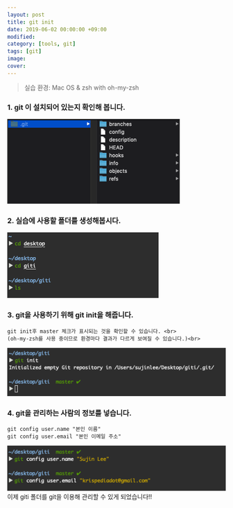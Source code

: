 ```yaml
---
layout: post
title: git init
date: 2019-06-02 00:00:00 +09:00
modified: 
category: [tools, git]
tags: [git]
image: 
cover: 
---
```


>실습 환경: Mac OS & zsh with oh-my-zsh

### 1. git 이 설치되어 있는지 확인해 봅니다.
  ![git init 1](https://raw.githubusercontent.com/krispediadot/krispediadot.github.io/master/_posts/tools/git/2020-02-08-git-init/git%2B_init_1.jpg)

### 2. 실습에 사용할 폴더를 생성해봅시다.
  ![git init 2](https://raw.githubusercontent.com/krispediadot/krispediadot.github.io/master/_posts/tools/git/2020-02-08-git-init/git_init_2.jpg)
### 3. git을 사용하기 위해 git init을 해줍니다.
    git init후 master 체크가 표시되는 것을 확인할 수 있습니다. <br>
    (oh-my-zsh를 사용 중이므로 환경마다 결과가 다르게 보여질 수 있습니다.)<br>
    
  ![git init 3](https://raw.githubusercontent.com/krispediadot/krispediadot.github.io/master/_posts/tools/git/2020-02-08-git-init/git_init_3.jpg)
### 4. git을 관리하는 사람의 정보를 넣습니다.
```
git config user.name "본인 이름"
git config user.email "본인 이메일 주소"
```
  ![git init 4](https://raw.githubusercontent.com/krispediadot/krispediadot.github.io/master/_posts/tools/git/2020-02-08-git-init/git_init_4.jpg)<br>
이제 giti 폴더를 git을 이용해 관리할 수 있게 되었습니다!!<br>

<div class="divider"></div>

